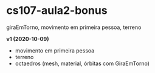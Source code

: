 # cs107-aula2-bonus
giraEmTorno, movimento em primeira pessoa, terreno

**v1 (2020-10-09)**
- movimento em primeira pessoa
- terreno
- octaedros (mesh, material, órbitas com GiraEmTorno)
